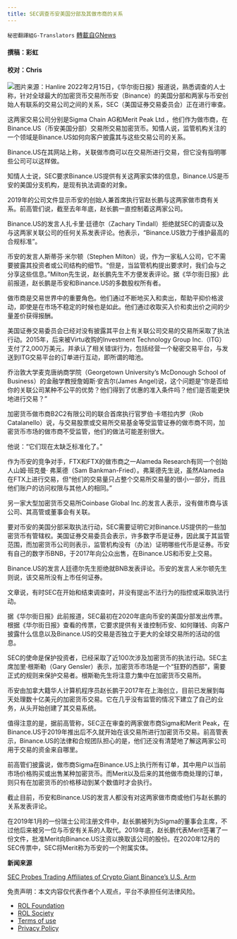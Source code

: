 ```yaml
---
title: SEC调查币安美国分部及其做市商的关系
---
```

`秘密翻譯組G-Translators` [轉載自GNews](https://gnews.org/zh-hans/2012941/)

#### 撰稿：彩虹

#### 校对：Chris
![](https://assets.gnews.org/wp-content/uploads/2022/02/图片1-2-11.jpg)图片来源：Hanlire
2022年2月15日，《华尔街日报》报道说，熟悉调查的人士称，针对全球最大的加密货币交易所币安（Binance）的美国分部和两家与币安创始人有联系的交易公司之间的关系，SEC（美国证券交易委员会）正在进行审查。

这两家交易公司分别是Sigma Chain AG和Merit Peak Ltd.，他们作为做市商，在Binance.US（币安美国分部）交易所交易加密货币。知情人说，监管机构关注的一个领域是Binance.US如何向客户披露其与这些交易公司的关系。

Binance.US在其网站上称，关联做市商可以在交易所进行交易，但它没有指明哪些公司可以这样做。

知情人士说，SEC要求Binance.US提供有关这两家实体的信息，Binance.US是币安的美国分支机构，是现有执法调查的对象。

2019年的公司文件显示币安的创始人兼首席执行官赵长鹏与这两家做市商有关系。前高管们说，截至去年年底，赵长鹏一直控制着这两家公司。

Binance.US的发言人扎卡里·廷德尔（Zachary Tindall）拒绝就SEC的调查以及与这两家关联公司的任何关系发表评论。他表示，“Binance.US致力于维护最高的合规标准”。

币安的发言人斯蒂芬·米尔顿（Stephen Milton）说，作为一家私人公司，它不需要披露其投资者或公司结构的细节。“但是，当监管机构提出要求时，我们会与之分享这些信息。”Milton先生说，赵长鹏先生不方便发表评论。据《华尔街日报》此前报道，赵长鹏是币安和Binance.US的多数股权所有者。

做市商是交易世界中的重要角色。他们通过不断地买入和卖出，帮助平抑价格波动，即使是在市场不稳定的时候也是如此。他们通过收取买入价和卖出价之间的少量差价获得报酬。

美国证券交易委员会已经对没有披露其平台上有关联公司交易的交易所采取了执法行动。2015年，后来被Virtu收购的Investment Technology Group Inc.（ITG）支付了2,000万美元，并承认了相关错误行为，包括经营一个秘密交易平台，与发送到ITG交易平台的订单进行互动，即所谓的暗池。

乔治敦大学麦克唐纳商学院（Georgetown University’s McDonough School of Business）的金融学教授詹姆斯·安吉尔(James Angel)说，这个问题是“你是否给你的关联公司某种不公平的优势？他们得到了优惠的准入条件吗？他们是否能更快地进行交易？”

加密货币做市商B2C2有限公司的联合首席执行官罗伯·卡塔拉内罗（Rob Catalanello）说，与交易股票或交易所交易基金等受监管证券的做市商不同，加密货币市场的做市商不受监管，他们的做法可能差别很大。

他说：“它们现在太缺乏标准化了。”

作为币安的竞争对手，FTX和FTX的做市商之一Alameda Research有同一个创始人山姆·班克曼· 弗莱德（Sam Bankman-Fried）。弗莱德先生说，虽然Alameda在FTX上进行交易，但“他们的交易量只占整个交易所交易量的很小一部分，而且他们账户的访问权限与其他人的相同。”

另一家大型加密货币交易所Coinbase Global Inc.的发言人表示，没有做市商与该公司、其高管或董事会有关联。

要对币安的美国分部采取执法行动，SEC需要证明它对Binance.US提供的一些加密货币有管辖权。美国证券交易委员会表示，许多数字币是证券，因此属于其监管范围，而加密货币公司则表示，监管机构没有（办法）证明哪些代币是证券。币安有自己的数字币BNB，于2017年向公众出售，在Binance.US和币安上交易。

Binance.US的发言人廷德尔先生拒绝就BNB发表评论。币安的发言人米尔顿先生则说，该交易所没有上市任何证券。

文章说，有时SEC在开始和结束调查时，并没有提出不法行为的指控或采取执法行动。

据《华尔街日报》此前报道，SEC最初在2020年底向币安的美国分部发出传票。根据《华尔街日报》查看的传票，它要求提供有关谁控制币安、如何赚钱、向客户披露什么信息以及Binance.US的交易是否独立于更大的全球交易所的活动的信息。

SEC的使命是保护投资者，已经采取了近100次涉及加密货币的执法行动。SEC主席加里·根斯勒（Gary Gensler）表示，加密货币市场是一个“狂野的西部”，需要正式的规则来保护交易者。根斯勒先生将注意力集中在加密货币交易所。

币安由加拿大籍华人计算机程序员赵长鹏于2017年在上海创立，目前已发展到每天处理数十亿美元的加密货币交易。它在几乎没有监管的情况下建立了自己的业务，从头开始创建了其交易系统。

值得注意的是，据前高管称，SEC正在审查的两家做市商Sigma和Merit Peak，在Binance.US于2019年推出后不久就开始在该交易所进行加密货币交易。前高管表示，Binance.US的法律和合规团队担心的是，他们还没有清楚地了解这两家公司用于交易的资金来自哪里。

前高管们披露说，做市商Sigma在Binance.US上执行所有订单，其中用户以当前市场价格购买或出售某种加密货币。而Merit以及后来的其他做市商处理的订单，则只有在加密货币的价格移动到某个数值时才会执行。

截止目前，币安和Binance.US的发言人都没有对这两家做市商或他们与赵长鹏的关系发表评论。

在2019年1月的一份瑞士公司注册文件中，赵长鹏被列为Sigma的董事会主席，不过他后来被另一位与币安有关系的人取代。2019年底，赵长鹏代表Merit签署了一份文件，批准Merit向Binance.US注资以换取该公司的股份。在2020年12月的SEC传票中，SEC将Merit称为币安的一个附属实体。

**新闻来源**

[SEC Probes Trading Affiliates of Crypto Giant Binance’s U.S. Arm](https://www.wsj.com/amp/articles/sec-probes-trading-affiliates-of-crypto-giant-binances-u-s-arm-11644948162)

 

免责声明：本文内容仅代表作者个人观点，平台不承担任何法律风险。

- [ROL Foundation](https://rolfoundation.org/)
- [ROL Society](https://rolsociety.org/)
- [Terms of use](https://gnews.org/terms-of-use-3/)
- [Privacy Policy](https://gnews.org/privacy-policy/)

